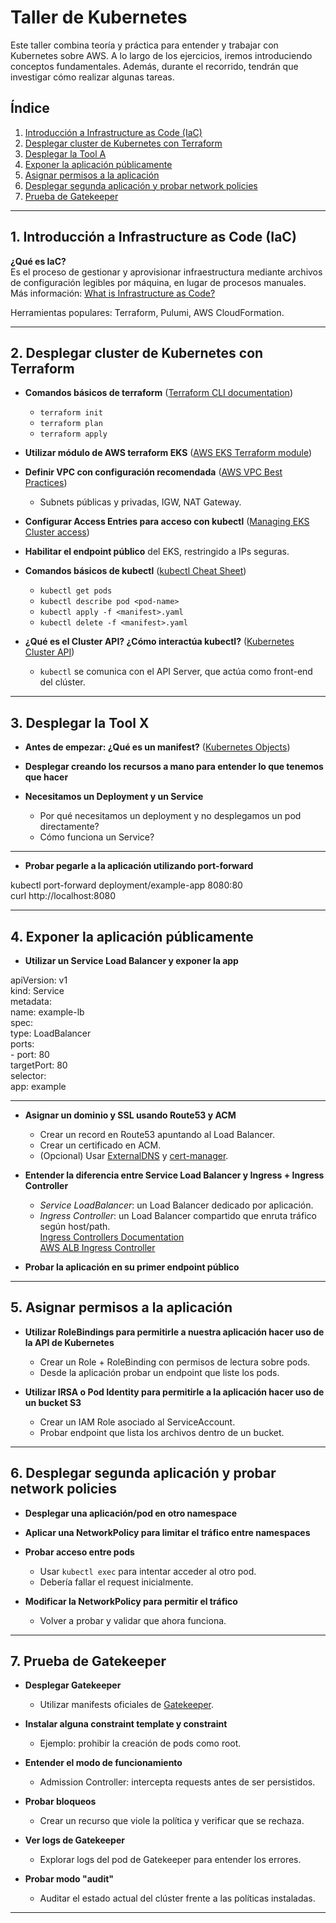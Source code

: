 # Taller de Kubernetes

Este taller combina teoría y práctica para entender y trabajar con Kubernetes sobre AWS. A lo largo de los ejercicios, iremos introduciendo conceptos fundamentales. Además, durante el recorrido, tendrán que investigar cómo realizar algunas tareas.

## Índice

1. [Introducción a Infrastructure as Code (IaC)](#1-introducción-a-infrastructure-as-code-iac)
2. [Desplegar cluster de Kubernetes con Terraform](#2-desplegar-cluster-de-kubernetes-con-terraform)
3. [Desplegar la Tool A](#3-desplegar-la-tool-A)
4. [Exponer la aplicación públicamente](#4-exponer-la-aplicación-públicamente)
5. [Asignar permisos a la aplicación](#5-asignar-permisos-a-la-aplicación)
6. [Desplegar segunda aplicación y probar network policies](#6-desplegar-segunda-aplicación-y-probar-network-policies)
7. [Prueba de Gatekeeper](#7-prueba-de-gatekeeper)

---

## 1. Introducción a Infrastructure as Code (IaC)

**¿Qué es IaC?**  
Es el proceso de gestionar y aprovisionar infraestructura mediante archivos de configuración legibles por máquina, en lugar de procesos manuales.  
Más información: [What is Infrastructure as Code?](https://learn.microsoft.com/en-us/devops/deliver/what-is-infrastructure-as-code)

Herramientas populares: Terraform, Pulumi, AWS CloudFormation.

---

## 2. Desplegar cluster de Kubernetes con Terraform

- **Comandos básicos de terraform** ([Terraform CLI documentation](https://developer.hashicorp.com/terraform/cli))
  - `terraform init`
  - `terraform plan`
  - `terraform apply`
  
- **Utilizar módulo de AWS terraform EKS** ([AWS EKS Terraform module](https://registry.terraform.io/modules/terraform-aws-modules/eks/aws/latest))

- **Definir VPC con configuración recomendada** ([AWS VPC Best Practices](https://docs.aws.amazon.com/vpc/latest/userguide/VPC_Scenarios.html))
  - Subnets públicas y privadas, IGW, NAT Gateway.

- **Configurar Access Entries para acceso con kubectl** ([Managing EKS Cluster access](https://docs.aws.amazon.com/eks/latest/userguide/access-control.html))

- **Habilitar el endpoint público** del EKS, restringido a IPs seguras.

- **Comandos básicos de kubectl** ([kubectl Cheat Sheet](https://kubernetes.io/docs/reference/kubectl/cheatsheet/))
  - `kubectl get pods`
  - `kubectl describe pod <pod-name>`
  - `kubectl apply -f <manifest>.yaml`
  - `kubectl delete -f <manifest>.yaml`

- **¿Qué es el Cluster API? ¿Cómo interactúa kubectl?** ([Kubernetes Cluster API](https://cluster-api.sigs.k8s.io/))
  - `kubectl` se comunica con el API Server, que actúa como front-end del clúster.

---

## 3. Desplegar la Tool X

- **Antes de empezar: ¿Qué es un manifest?** ([Kubernetes Objects](https://kubernetes.io/docs/concepts/overview/working-with-objects/kubernetes-objects/))

- **Desplegar creando los recursos a mano para entender lo que tenemos que hacer**

- **Necesitamos un Deployment y un Service**

    - Por qué necesitamos un deployment y no desplegamos un pod directamente?
    - Cómo funciona un Service? 


---

- **Probar pegarle a la aplicación utilizando port-forward**

kubectl port-forward deployment/example-app 8080:80  
curl http://localhost:8080  

---

## 4. Exponer la aplicación públicamente

- **Utilizar un Service Load Balancer y exponer la app**

apiVersion: v1  
kind: Service  
metadata:  
  name: example-lb  
spec:  
  type: LoadBalancer  
  ports:  
    - port: 80  
      targetPort: 80  
  selector:  
    app: example  

---

- **Asignar un dominio y SSL usando Route53 y ACM**
  - Crear un record en Route53 apuntando al Load Balancer.
  - Crear un certificado en ACM.
  - (Opcional) Usar [ExternalDNS](https://github.com/kubernetes-sigs/external-dns) y [cert-manager](https://cert-manager.io/).

- **Entender la diferencia entre Service Load Balancer y Ingress + Ingress Controller**
  - *Service LoadBalancer*: un Load Balancer dedicado por aplicación.
  - *Ingress Controller*: un Load Balancer compartido que enruta tráfico según host/path.  
    [Ingress Controllers Documentation](https://kubernetes.io/docs/concepts/services-networking/ingress-controllers/)  
    [AWS ALB Ingress Controller](https://kubernetes-sigs.github.io/aws-load-balancer-controller/latest/)

- **Probar la aplicación en su primer endpoint público**

---

## 5. Asignar permisos a la aplicación

- **Utilizar RoleBindings para permitirle a nuestra aplicación hacer uso de la API de Kubernetes**
  - Crear un Role + RoleBinding con permisos de lectura sobre pods.
  - Desde la aplicación probar un endpoint que liste los pods.

- **Utilizar IRSA o Pod Identity para permitirle a la aplicación hacer uso de un bucket S3**
  - Crear un IAM Role asociado al ServiceAccount.
  - Probar endpoint que lista los archivos dentro de un bucket.

---

## 6. Desplegar segunda aplicación y probar network policies

- **Desplegar una aplicación/pod en otro namespace**

- **Aplicar una NetworkPolicy para limitar el tráfico entre namespaces**

- **Probar acceso entre pods**
  - Usar `kubectl exec` para intentar acceder al otro pod.
  - Debería fallar el request inicialmente.

- **Modificar la NetworkPolicy para permitir el tráfico**
  - Volver a probar y validar que ahora funciona.

---

## 7. Prueba de Gatekeeper

- **Desplegar Gatekeeper**  
  - Utilizar manifests oficiales de [Gatekeeper](https://open-policy-agent.github.io/gatekeeper/website/docs/install).

- **Instalar alguna constraint template y constraint**  
  - Ejemplo: prohibir la creación de pods como root.

- **Entender el modo de funcionamiento**
  - Admission Controller: intercepta requests antes de ser persistidos.

- **Probar bloqueos**
  - Crear un recurso que viole la política y verificar que se rechaza.

- **Ver logs de Gatekeeper**
  - Explorar logs del pod de Gatekeeper para entender los errores.

- **Probar modo "audit"**
  - Auditar el estado actual del clúster frente a las políticas instaladas.

---

